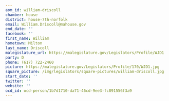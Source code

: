 ```yaml
---
aom_id: william-driscoll
chamber: house
district: house-7th-norfolk
email: William.Driscoll@mahouse.gov
end_date: ''
facebook: ''
first_name: William
hometown: Milton
last_name: Driscoll
malegislature_url: https://malegislature.gov/Legislators/Profile/WJD1
party: D
phone: (617) 722-2460
picture: https://malegislature.gov/Legislators/Profile/170/WJD1.jpg
square_picture: /img/legislators/square-pictures/william-driscoll.jpg
start_date: ''
twitter: ''
website: ''
ocd_id: ocd-person/1b7d1710-da71-46cd-9ee3-fc891556f3a9
---
```

